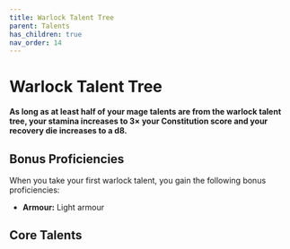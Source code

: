 ```yaml
---
title: Warlock Talent Tree
parent: Talents
has_children: true
nav_order: 14
---
```


# Warlock Talent Tree

**As long as at least half of your mage talents are from the warlock talent tree, your stamina increases to 3× your Constitution score and your recovery die increases to a d8.**

## Bonus Proficiencies
When you take your first warlock talent, you gain the following bonus proficiencies:
* **Armour:** Light armour

## Core Talents
